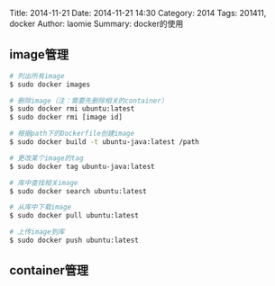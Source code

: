Title: 2014-11-21
Date: 2014-11-21 14:30
Category: 2014
Tags: 201411, docker
Author: laomie
Summary: docker的使用


image管理
---------------------------------
```bash
# 列出所有image
$ sudo docker images

# 删除image（注：需要先删除相关的container）
$ sudo docker rmi ubuntu:latest
$ sudo docker rmi [image id]

# 根据path下的Dockerfile创建image
$ sudo docker build -t ubuntu-java:latest /path

# 更改某个image的tag
$ sudo docker tag ubuntu-java:latest

# 库中查找相关image
$ sudo docker search ubuntu:latest

# 从库中下载image
$ sudo docker pull ubuntu:latest

# 上传image到库
$ sudo docker push ubuntu:latest
```

container管理
------------------------
```bash

```



